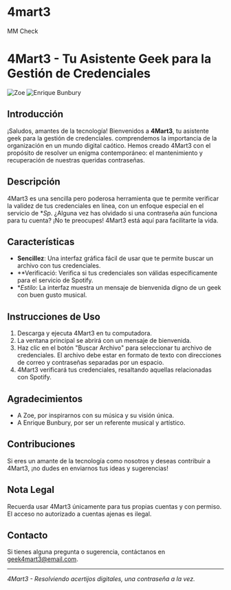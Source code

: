 # 4mart3
MM Check
# 4Mart3 - Tu Asistente Geek para la Gestión de Credenciales

![Zoe](enlace_a_tu_imagen_de_Zoe) ![Enrique Bunbury](enlace_a_tu_imagen_de_Enrique_Bunbury)

## Introducción

¡Saludos, amantes de la tecnología! Bienvenidos a **4Mart3**, tu asistente geek para la gestión de credenciales.  comprendemos la importancia de la organización en un mundo digital caótico. Hemos creado 4Mart3 con el propósito de resolver un enigma contemporáneo: el mantenimiento y recuperación de nuestras queridas contraseñas.

## Descripción

4Mart3 es una sencilla pero poderosa herramienta que te permite verificar la validez de tus credenciales en línea, con un enfoque especial en el servicio de **Sp*. ¿Alguna vez has olvidado si una contraseña aún funciona para tu cuenta? ¡No te preocupes! 4Mart3 está aquí para facilitarte la vida.

## Características

- **Sencillez**: Una interfaz gráfica fácil de usar que te permite buscar un archivo con tus credenciales.
- **Verificació: Verifica si tus credenciales son válidas específicamente para el servicio de Spotify.
- **Estilo*: La interfaz muestra un mensaje de bienvenida digno de un geek con buen gusto musical.

## Instrucciones de Uso

1. Descarga y ejecuta 4Mart3 en tu computadora.
2. La ventana principal se abrirá con un mensaje de bienvenida.
3. Haz clic en el botón "Buscar Archivo" para seleccionar tu archivo de credenciales. El archivo debe estar en formato de texto con direcciones de correo y contraseñas separadas por un espacio.
4. 4Mart3 verificará tus credenciales, resaltando aquellas relacionadas con Spotify.

## Agradecimientos

- A Zoe, por inspirarnos con su música y su visión única.
- A Enrique Bunbury, por ser un referente musical y artístico.

## Contribuciones

Si eres un amante de la tecnología como nosotros y deseas contribuir a 4Mart3, ¡no dudes en enviarnos tus ideas y sugerencias!

## Nota Legal

Recuerda usar 4Mart3 únicamente para tus propias cuentas y con permiso. El acceso no autorizado a cuentas ajenas es ilegal.

## Contacto

Si tienes alguna pregunta o sugerencia, contáctanos en geek4mart3@email.com.

---

*4Mart3 - Resolviendo acertijos digitales, una contraseña a la vez.*
